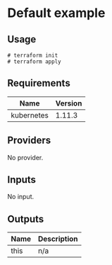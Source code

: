 # Default example

## Usage

```
# terraform init
# terraform apply
```

<!-- BEGINNING OF PRE-COMMIT-TERRAFORM DOCS HOOK -->
## Requirements

| Name | Version |
|------|---------|
| kubernetes | 1.11.3 |

## Providers

No provider.

## Inputs

No input.

## Outputs

| Name | Description |
|------|-------------|
| this | n/a |

<!-- END OF PRE-COMMIT-TERRAFORM DOCS HOOK -->

